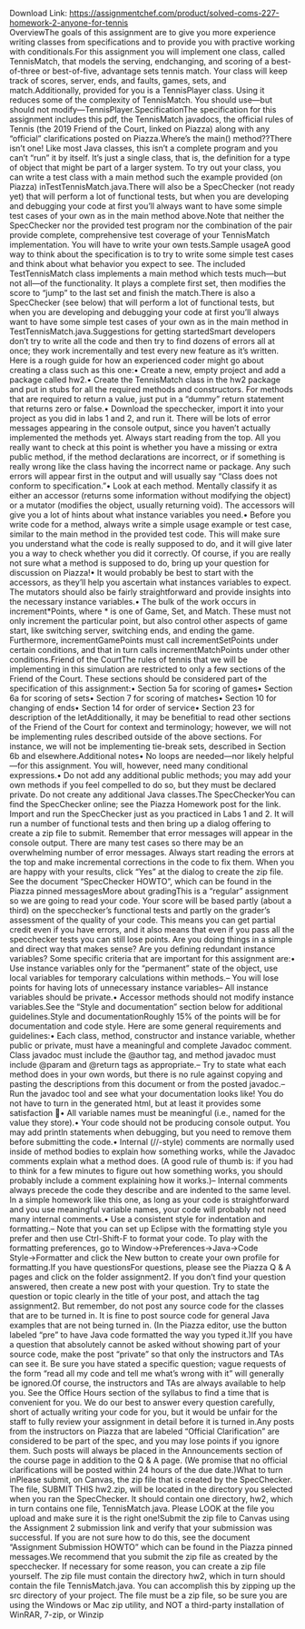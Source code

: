 Download Link: https://assignmentchef.com/product/solved-coms-227-homework-2-anyone-for-tennis
<br>
OverviewThe goals of this assignment are to give you more experience writing classes from specifications and to provide you with practive working with conditionals.For this assignment you will implement one class, called TennisMatch, that models the serving, endchanging, and scoring of a best-of-three or best-of-five, advantage sets tennis match. Your class will keep track of scores, server, ends, and faults, games, sets, and match.Additionally, provided for you is a TennisPlayer class. Using it reduces some of the complexity of TennisMatch. You should use—but should not modify—TennisPlayer.SpecificationThe specification for this assignment includes this pdf, the TennisMatch javadocs, the official rules of Tennis (the 2019 Friend of the Court, linked on Piazza) along with any “official” clarifications posted on Piazza.Where’s the main() method??There isn’t one! Like most Java classes, this isn’t a complete program and you can’t “run” it by itself. It’s just a single class, that is, the definition for a type of object that might be part of a larger system. To try out your class, you can write a test class with a main method such the example provided (on Piazza) inTestTennisMatch.java.There will also be a SpecChecker (not ready yet) that will perform a lot of functional tests, but when you are developing and debugging your code at first you’ll always want to have some simple test cases of your own as in the main method above.Note that neither the SpecChecker nor the provided test program nor the combination of the pair provide complete, comprehensive test coverage of your TennisMatch implementation. You will have to write your own tests.Sample usageA good way to think about the specification is to try to write some simple test cases and think about what behavior you expect to see. The included TestTennisMatch class implements a main method which tests much—but not all—of the functionality. It plays a complete first set, then modifies the score to “jump” to the last set and finish the match.There is also a SpecChecker (see below) that will perform a lot of functional tests, but when you are developing and debugging your code at first you’ll always want to have some simple test cases of your own as in the main method in TestTennisMatch.java.Suggestions for getting startedSmart developers don’t try to write all the code and then try to find dozens of errors all at once; they work incrementally and test every new feature as it’s written. Here is a rough guide for how an experienced coder might go about creating a class such as this one:• Create a new, empty project and add a package called hw2.• Create the TennisMatch class in the hw2 package and put in stubs for all the required methods and constructors. For methods that are required to return a value, just put in a “dummy” return statement that returns zero or false.• Download the specchecker, import it into your project as you did in labs 1 and 2, and run it. There will be lots of error messages appearing in the console output, since you haven’t actually implemented the methods yet. Always start reading from the top. All you really want to check at this point is whether you have a missing or extra public method, if the method declarations are incorrect, or if something is really wrong like the class having the incorrect name or package. Any such errors will appear first in the output and will usually say “Class does not conform to specification.”• Look at each method. Mentally classify it as either an accessor (returns some information without modifying the object) or a mutator (modifies the object, usually returning void). The accessors will give you a lot of hints about what instance variables you need.• Before you write code for a method, always write a simple usage example or test case, similar to the main method in the provided test code. This will make sure you understand what the code is really supposed to do, and it will give later you a way to check whether you did it correctly. Of course, if you are really not sure what a method is supposed to do, bring up your question for discussion on Piazza!• It would probably be best to start with the accessors, as they’ll help you ascertain what instances variables to expect. The mutators should also be fairly straightforward and provide insights into the necessary instance variables.• The bulk of the work occurs in increment*Points, where * is one of Game, Set, and Match. These must not only increment the particular point, but also control other aspects of game start, like switching server, switching ends, and ending the game. Furthermore, incrementGamePoints must call incrementSetPoints under certain conditions, and that in turn calls incrementMatchPoints under other conditions.Friend of the CourtThe rules of tennis that we will be implementing in this simulation are restricted to only a few sections of the Friend of the Court. These sections should be considered part of the specification of this assignment:• Section 5a for scoring of games• Section 6a for scoring of sets• Section 7 for scoring of matches• Section 10 for changing of ends• Section 14 for order of service• Section 23 for description of the letAdditionally, it may be benefitial to read other sections of the Friend of the Court for context and terminology; however, we will not be implementing rules described outside of the above sections. For instance, we will not be implementing tie-break sets, described in Section 6b and elsewhere.Additional notes• No loops are needed—nor likely helpful—for this assignment. You will, however, need many conditional expressions.• Do not add any additional public methods; you may add your own methods if you feel compelled to do so, but they must be declared private. Do not create any additional Java classes.The SpecCheckerYou can find the SpecChecker online; see the Piazza Homework post for the link. Import and run the SpecChecker just as you practiced in Labs 1 and 2. It will run a number of functional tests and then bring up a dialog offering to create a zip file to submit. Remember that error messages will appear in the console output. There are many test cases so there may be an overwhelming number of error messages. Always start reading the errors at the top and make incremental corrections in the code to fix them. When you are happy with your results, click “Yes” at the dialog to create the zip file. See the document “SpecChecker HOWTO”, which can be found in the Piazza pinned messagesMore about gradingThis is a “regular” assignment so we are going to read your code. Your score will be based partly (about a third) on the specchecker’s functional tests and partly on the grader’s assessment of the quality of your code. This means you can get partial credit even if you have errors, and it also means that even if you pass all the specchecker tests you can still lose points. Are you doing things in a simple and direct way that makes sense? Are you defining redundant instance variables? Some specific criteria that are important for this assignment are:• Use instance variables only for the “permanent” state of the object, use local variables for temporary calculations within methods.– You will lose points for having lots of unnecessary instance variables– All instance variables should be private.• Accessor methods should not modify instance variables.See the “Style and documentation” section below for additional guidelines.Style and documentationRoughly 15% of the points will be for documentation and code style. Here are some general requirements and guidelines:• Each class, method, constructor and instance variable, whether public or private, must have a meaningful and complete Javadoc comment. Class javadoc must include the @author tag, and method javadoc must include @param and @return tags as appropriate.– Try to state what each method does in your own words, but there is no rule against copying and pasting the descriptions from this document or from the posted javadoc.– Run the javadoc tool and see what your documentation looks like! You do not have to turn in the generated html, but at least it provides some satisfaction &#x1f642;• All variable names must be meaningful (i.e., named for the value they store).• Your code should not be producing console output. You may add println statements when debugging, but you need to remove them before submitting the code.• Internal (//-style) comments are normally used inside of method bodies to explain how something works, while the Javadoc comments explain what a method does. (A good rule of thumb is: if you had to think for a few minutes to figure out how something works, you should probably include a comment explaining how it works.)– Internal comments always precede the code they describe and are indented to the same level. In a simple homework like this one, as long as your code is straightforward and you use meaningful variable names, your code will probably not need many internal comments.• Use a consistent style for indentation and formatting.– Note that you can set up Eclipse with the formatting style you prefer and then use Ctrl-Shift-F to format your code. To play with the formatting preferences, go to Window→Preferences→Java→Code Style→Formatter and click the New button to create your own profile for formatting.If you have questionsFor questions, please see the Piazza Q &amp; A pages and click on the folder assignment2. If you don’t find your question answered, then create a new post with your question. Try to state the question or topic clearly in the title of your post, and attach the tag assignment2. But remember, do not post any source code for the classes that are to be turned in. It is fine to post source code for general Java examples that are not being turned in. (In the Piazza editor, use the button labeled “pre” to have Java code formatted the way you typed it.)If you have a question that absolutely cannot be asked without showing part of your source code, make the post “private” so that only the instructors and TAs can see it. Be sure you have stated a specific question; vague requests of the form “read all my code and tell me what’s wrong with it” will generally be ignored.Of course, the instructors and TAs are always available to help you. See the Office Hours section of the syllabus to find a time that is convenient for you. We do our best to answer every question carefully, short of actually writing your code for you, but it would be unfair for the staff to fully review your assignment in detail before it is turned in.Any posts from the instructors on Piazza that are labeled “Official Clarification” are considered to be part of the spec, and you may lose points if you ignore them. Such posts will always be placed in the Announcements section of the course page in addition to the Q &amp; A page. (We promise that no official clarifications will be posted within 24 hours of the due date.)What to turn inPlease submit, on Canvas, the zip file that is created by the SpecChecker. The file, SUBMIT THIS hw2.zip, will be located in the directory you selected when you ran the SpecChecker. It should contain one directory, hw2, which in turn contains one file, TennisMatch.java. Please LOOK at the file you upload and make sure it is the right one!Submit the zip file to Canvas using the Assignment 2 submission link and verify that your submission was successful. If you are not sure how to do this, see the document “Assignment Submission HOWTO” which can be found in the Piazza pinned messages.We recommend that you submit the zip file as created by the specchecker. If necessary for some reason, you can create a zip file yourself. The zip file must contain the directory hw2, which in turn should contain the file TennisMatch.java. You can accomplish this by zipping up the src directory of your project. The file must be a zip file, so be sure you are using the Windows or Mac zip utility, and NOT a third-party installation of WinRAR, 7-zip, or Winzip